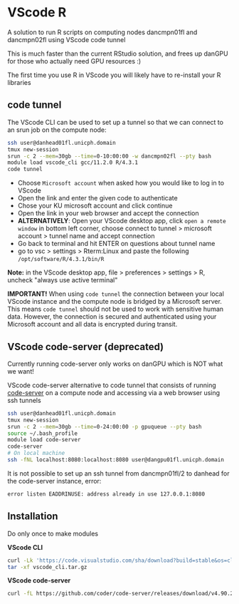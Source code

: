 # VScode R

A solution to run R scripts on computing nodes dancmpn01fl and dancmpn02fl using VScode code tunnel

This is much faster than the current RStudio solution, and frees up danGPU for those who actually need GPU resources :)

The first time you use R in VScode you will likely have to re-install your R libraries

## code tunnel

The VScode CLI can be used to set up a tunnel so that we can connect to an srun job on the compute node:

```bash
ssh user@danhead01fl.unicph.domain
tmux new-session
srun -c 2 --mem=30gb --time=0-10:00:00 -w dancmpn02fl --pty bash
module load vscode_cli gcc/11.2.0 R/4.3.1
code tunnel
```

- Choose `Microsoft account` when asked how you would like to log in to VScode
- Open the link and enter the given code to authenticate
- Chose your KU microsoft account and click continue
- Open the link in your web browser and accept the connection
- **ALTERNATIVELY**: Open your VScode desktop app, click `open a remote window` in bottom left corner, choose connect to tunnel > microsoft account > tunnel name and accept connection
- Go back to terminal and hit ENTER on questions about tunnel name
- go to vsc > settings > Rterm:Linux and paste the following `/opt/software/R/4.3.1/bin/R`

**Note:** in the VScode desktop app, file > preferences > settings > R, uncheck "always use active terminal"

**IMPORTANT!** When using `code tunnel` the connection between your local VScode instance and the compute node is bridged by a Microsoft server. This means `code tunnel` should not be used to work with sensitive human data. However, the connection is secured and authenticated using your Microsoft account and all data is encrypted during transit.

## VScode code-server (deprecated)

Currently running code-server only works on danGPU which is NOT what we want!

VScode code-server alternative to code tunnel that consists of running [code-server](https://coder.com/docs/code-server/install) on a compute node and accessing via a web browser using ssh tunnels

```bash
ssh user@danhead01fl.unicph.domain
tmux new-session
srun -c 2 --mem=30gb --time=0-24:00:00 -p gpuqueue --pty bash
source ~/.bash_profile
module load code-server
code-server
# On local machine
ssh -fNL localhost:8080:localhost:8080 user@dangpu01fl.unicph.domain
```

It is not possible to set up an ssh tunnel from dancmpn01fl/2 to danhead for the code-server instance, error:

```bash
error listen EADDRINUSE: address already in use 127.0.0.1:8080
```

## Installation

Do only once to make modules

**VScode CLI**

```bash
curl -Lk 'https://code.visualstudio.com/sha/download?build=stable&os=cli-alpine-x64' --output vscode_cli.tar.gz
tar -xf vscode_cli.tar.gz
```

**VScode code-server**

```bash
curl -fL https://github.com/coder/code-server/releases/download/v4.90.2/code-server-4.90.2-linux-amd64.tar.gz | tar -C /maps/projects/dan1/data/Brickman/shared/modules/software/code-server/4.90.2 -xz
```
